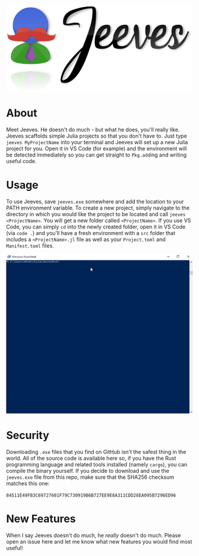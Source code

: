 ![Jeeves](./assets/Jeeves.svg)

# About

Meet Jeeves. He doesn't do much - but what he does, you'll really like. Jeeves scaffolds simple Julia projects so that you don't have to. Just type `jeeves MyProjectName` into your terminal and Jeeves will set up a new Julia project for you. Open it in VS Code (for example) and the environment will be detected immediately so you can get straight to `Pkg.add`ing and writing useful code.

# Usage

To use Jeeves, save `jeeves.exe` somewhere and add the location to your PATH environment variable. To create a new project, simply navigate to the directory in which you would like the project to be located and call `jeeves <ProjectName>`. You will get a new folder called `<ProjectName>`. If you use VS Code, you can simply `cd` into the newly created folder, open it in VS Code (via `code .`) and you'll have a fresh environment with a `src` folder that includes a `<ProjectName>.jl` file as well as your `Project.toml` and `Manifest.toml` files.

![demo](./assets/demo.gif)

# Security
Downloading `.exe` files that you find on GitHub isn't the safest thing in the world. All of the source code is available here so, if you have the Rust programming language and related tools installed (namely `cargo`), you can compile the binary yourself. If you decide to download and use the `jeeves.exe` file from this repo, make sure that the 
SHA256 checksum matches this one: 

`84511E49FB3C69727601F79C730919B6B727EE9E8A311CDD28EA095B7296ED96`

# New Features

When I say Jeeves doesn't do much, he *really* doesn't do much. Please open an issue here and let me know what new features you would find most useful!